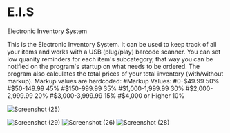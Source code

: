 # E.I.S
Electronic Inventory System

This is the Electronic Inventory System.
It can be used to keep track of all your items and works with a USB (plug/play) barcode scanner.
You can set low quanity reminders for each item's subcategory, that way you can be notified on the program's startup on what needs to be ordered.
The program also calculates the total prices of your total inventory (with/without markup).
Markup values are hardcoded:
#Markup Values:
#0-$49.99         50%
#$50-149.99       45%
#$150-999.99      35%
#$1,000-1,999.99  30%
#$2,000-2,999.99  20%
#$3,000-3,999.99  15%
#$4,000 or Higher 10%  

![Screenshot (25)](https://user-images.githubusercontent.com/115889137/207741161-2d7f9947-78e7-4cbc-810e-84b8ea751485.png)

![Screenshot (29)](https://user-images.githubusercontent.com/115889137/207741690-25335dfe-0e39-4ec9-b9da-063f3cf181cb.png)
![Screenshot (26)](https://user-images.githubusercontent.com/115889137/207741692-7a73f963-5ea9-4638-aeae-5c2a9baadfea.png)
![Screenshot (28)](https://user-images.githubusercontent.com/115889137/207741693-a14a4048-3887-49d8-b60d-58ef8aebd627.png)
